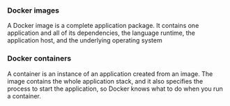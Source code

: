 ### Docker images
A Docker image is a complete application package. It contains one application and all of its
dependencies, the language runtime, the application host, and the underlying operating
system

### Docker containers
A container is an instance of an application created from an image. The image contains the whole application stack, and it also specifies the process to start the application, so Docker knows what to do when you run a container.